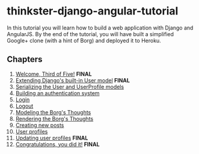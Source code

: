 # thinkster-django-angular-tutorial

In this tutorial you will learn how to build a web application with Django and AngularJS. By the end of the tutorial, you will have built a simplified Google+ clone (with a hint of Borg) and deployed it to Heroku. 

## Chapters

 1.  [Welcome, Third of Five!](chapter00.md) **FINAL**
 2.  [Extending Django's built-in User model](chapter01.md) **FINAL**
 3.  [Serializing the User and UserProfile models](chapter02.md)
 4.  [Building an authentication system](chapter03.md)
 5.  [Login](chapter04.md)
 6.  [Logout](chapter05.md)
 7.  [Modeling the Borg's Thoughts](chapter06.md)
 8.  [Rendering the Borg's Thoughts](chapter07.md)
 9.  [Creating new posts](chapter08.md)
 10. [User profiles](chapter09.md)
 11. [Updating user profiles](chapter10.md) **FINAL**
 12. [Congratulations, you did it!](chapter11.md) **FINAL**
